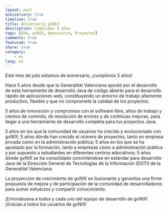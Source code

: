 ```yaml
---
layout: post
anniversary: true
timeline: true
title: Aniversario gvNIX
description: Cumplimos 5 años
tags: [GVA, gvNIX, Opensource, Proyectos]
comments: true
featured: true
share: true
category:
    - es
lang: es
---
```



Este mes de julio estamos de aniversario, ¡cumplimos 5 años!

Hace 5 años desde que la Generalitat Valenciana apostó por el desarrollo de esta
herramienta de desarrollo Java de código abierto para el desarrollo rápido de
aplicaciones web, constituyendo un entorno de trabajo altamente productivo,
flexible y que no compromete la calidad de los proyectos.

5 años de innovación y compromiso con el software libre,
años de trabajo y cientos de _commits_,
de resolución de errores y de continuas mejoras,
para llegar a una herramienta de desarrollo
completa para tus proyectos Java.

5 años en los que la comunidad de usuarios ha crecido y evolucionado con gvNIX;
5 años dónde han crecido el número de proyectos, tanto en empresa privada como en la administración pública;
5 años en los que se ha apostado por la formación, tanto a empresas como a administración
pública y por supuesto a estudiantes en diferentes centros educativos;
5 años dónde gvNIX se ha consolidado convirtiéndose en
estándar para desarrollo Java de la Dirección General de Tecnologías de la
Información (DGTI) de la Generalitat Valenciana.

La proyección de crecimiento de gvNIX es ilusionante y garantiza una firme
propuesta de mejora y de participación de la comunidad de
desarrolladores para sumar esfuerzos y compartir conocimiento.

¡Enhorabuena a todos y cada uno del equipo de desarrollo de gvNIX!
¡Gracias a todos los usuarios de gvNIX!


